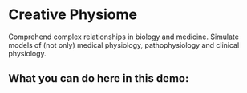<div class="w3-center">

# Creative Physiome
</div>

Comprehend complex relationships in biology and medicine. Simulate models of (not only) medical physiology, pathophysiology and clinical physiology.

<h2 class="w3-center">What you can do here in this demo:</h2>



<bdl-carousel images="navigationleft.gif|navigationbottom.gif|simulatorstartstop.gif" infos=" Navigate to specific page or simulator. You may hide navigation pane.| Got to previous or next page using buttons below each page. | If simulator appears, it needs to be started/stopped. A step can be done as well" interval="20"></bdl-carousel>



